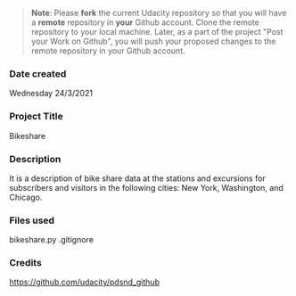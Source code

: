 >**Note**: Please **fork** the current Udacity repository so that you will have a **remote** repository in **your** Github account. Clone the remote repository to your local machine. Later, as a part of the project "Post your Work on Github", you will push your proposed changes to the remote repository in your Github account.

### Date created
Wednesday 24/3/2021

### Project Title
Bikeshare

### Description
It is a description of bike share data at the stations and excursions for subscribers and visitors in the following cities: New York, Washington, and Chicago.


### Files used
bikeshare.py
.gitignore

### Credits
https://github.com/udacity/pdsnd_github


